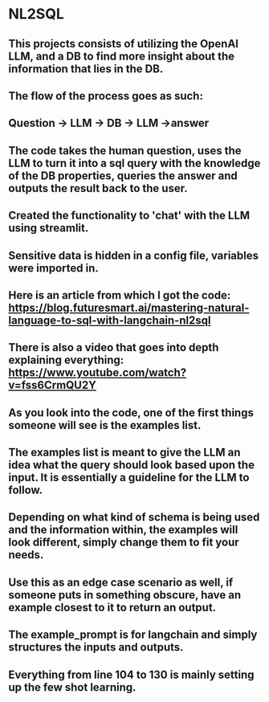 # NL2SQL

## This projects consists of utilizing the OpenAI LLM, and a DB to find more insight about the information that lies in the DB.
## The flow of the process goes as such:
## Question -> LLM -> DB -> LLM ->answer
## The code takes the human question, uses the LLM to turn it into a sql query with the knowledge of the DB properties, queries the answer and outputs the result back to the user.
## Created the functionality to 'chat' with the LLM using streamlit.
## Sensitive data is hidden in a config file, variables were imported in.

## Here is an article from which I got the code: https://blog.futuresmart.ai/mastering-natural-language-to-sql-with-langchain-nl2sql
## There is also a video that goes into depth explaining everything: https://www.youtube.com/watch?v=fss6CrmQU2Y

## As you look into the code, one of the first things someone will see is the examples list.
## The examples list is meant to give the LLM an idea what the query should look based upon the input. It is essentially a guideline for the LLM to follow.
## Depending on what kind of schema is being used and the information within, the examples will look different, simply change them to fit your needs.
## Use this as an edge case scenario as well, if someone puts in something obscure, have an example closest to it to return an output.
## The example_prompt is for langchain and simply structures the inputs and outputs.
## Everything from line 104 to 130 is mainly setting up the few shot learning.
